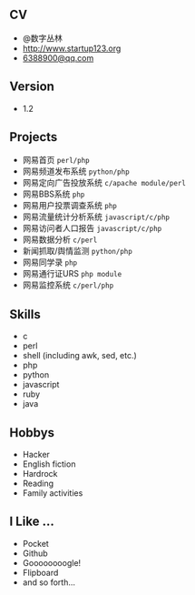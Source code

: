 ## CV 
- @数字丛林
- <http://www.startup123.org>
- <6388900@qq.com>

## Version
- 1.2

## Projects
- 网易首页 `perl/php`
- 网易频道发布系统 `python/php`
- 网易定向广告投放系统 `c/apache module/perl`
- 网易BBS系统 `php`
- 网易用户投票调查系统 `php`
- 网易流量统计分析系统 `javascript/c/php`
- 网易访问者人口报告 `javascript/c/php`
- 网易数据分析 `c/perl`
- 新闻抓取/舆情监测 `python/php`
- 网易同学录 `php`
- 网易通行证URS `php module`
- 网易监控系统 `c/perl/php`

## Skills
- c
- perl
- shell (including awk, sed, etc.)
- php
- python
- javascript
- ruby
- java

## Hobbys
- Hacker
- English fiction
- Hardrock 
- Reading
- Family activities

## I Like ...
- Pocket
- Github
- Goooooooogle!
- Flipboard
- and so forth...


